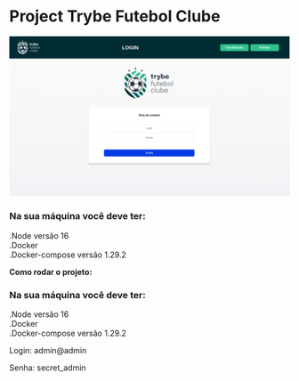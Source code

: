 # Project Trybe Futebol Clube

<img src="/imgs/Tela_Login.png">
<h3>Na sua máquina você deve ter:<br></h3>
    .Node versão 16<br>
    .Docker<br>
    .Docker-compose versão 1.29.2<br>
    
<strong>Como rodar o projeto:</strong>
    
<h3>Na sua máquina você deve ter:<br></h3>
    .Node versão 16<br>
    .Docker<br>
    .Docker-compose versão 1.29.2<br>


<p>Login: admin@admin </p>
<p>Senha: secret_admin </p>
